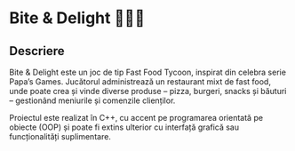 # Bite & Delight 🍔🍕🥤
## Descriere
Bite & Delight este un joc de tip Fast Food Tycoon, inspirat din celebra serie Papa’s Games. Jucătorul administrează un restaurant mixt de fast food, unde poate crea și vinde diverse produse – pizza, burgeri, snacks și băuturi – gestionând meniurile și comenzile clienților.

Proiectul este realizat în C++, cu accent pe programarea orientată pe obiecte (OOP) și poate fi extins ulterior cu interfață grafică sau funcționalități suplimentare.
